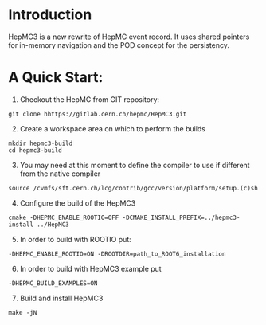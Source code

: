 # Introduction
HepMC3 is a new rewrite of HepMC event record. It uses shared pointers for in-memory navigation and the POD concept for the persistency. 

# A Quick Start:

1. Checkout the HepMC from GIT repository:
  ```
  git clone hhttps://gitlab.cern.ch/hepmc/HepMC3.git
  ```
2. Create a workspace area on which to perform the builds 
  ```
  mkdir hepmc3-build
  cd hepmc3-build
  ```
3. You may need at this moment to define the compiler to use if different from the native compiler
  ```   
  source /cvmfs/sft.cern.ch/lcg/contrib/gcc/version/platform/setup.(c)sh
  ```
4. Configure the build of the HepMC3
  ```
  cmake -DHEPMC_ENABLE_ROOTIO=OFF -DCMAKE_INSTALL_PREFIX=../hepmc3-install ../HepMC3 
  ```
5. In order to build with ROOTIO put: 
  ```
  -DHEPMC_ENABLE_ROOTIO=ON -DROOTDIR=path_to_ROOT6_installation
  ``` 
6. In order to build with HepMC3 example put
  ```
  -DHEPMC_BUILD_EXAMPLES=ON 
  ``` 
7. Build and install HepMC3
  ```
  make -jN
  ```

